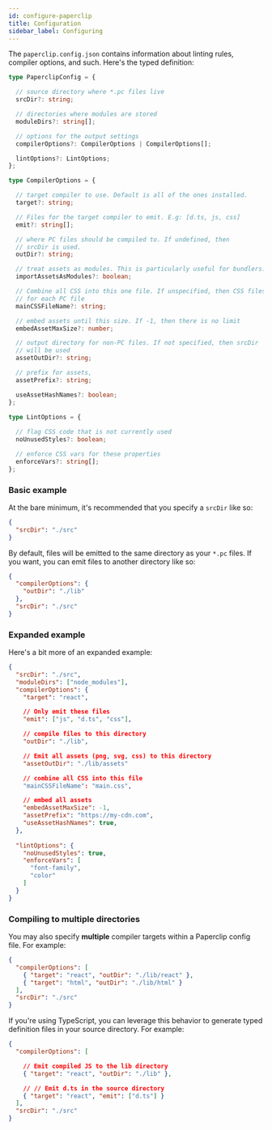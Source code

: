 ```yaml
---
id: configure-paperclip
title: Configuration
sidebar_label: Configuring
---
```


The `paperclip.config.json` contains information about linting rules, compiler options, and such. Here's the typed definition:

```typescript
type PaperclipConfig = {

  // source directory where *.pc files live
  srcDir?: string;

  // directories where modules are stored
  moduleDirs?: string[];

  // options for the output settings
  compilerOptions?: CompilerOptions | CompilerOptions[];

  lintOptions?: LintOptions;
};

type CompilerOptions = {

  // target compiler to use. Default is all of the ones installed.
  target?: string;

  // Files for the target compiler to emit. E.g: [d.ts, js, css]
  emit?: string[];

  // where PC files should be compiled to. If undefined, then
  // srcDir is used.
  outDir?: string;

  // treat assets as modules. This is particularly useful for bundlers.
  importAssetsAsModules?: boolean;

  // Combine all CSS into this one file. If unspecified, then CSS files are generated
  // for each PC file
  mainCSSFileName?: string;

  // embed assets until this size. If -1, then there is no limit
  embedAssetMaxSize?: number;

  // output directory for non-PC files. If not specified, then srcDir
  // will be used
  assetOutDir?: string;

  // prefix for assets,
  assetPrefix?: string;

  useAssetHashNames?: boolean;
};

type LintOptions = {
  
  // flag CSS code that is not currently used
  noUnusedStyles?: boolean;

  // enforce CSS vars for these properties
  enforceVars?: string[];
};

```


### Basic example

At the bare minimum, it's recommended that you specify a `srcDir` like so:

```json
{
  "srcDir": "./src"
}
```

By default, files will be emitted to the same directory as your `*.pc` files. If you want, 
you can emit files to another directory like so:

```json
{
  "compilerOptions": {
    "outDir": "./lib"
  },
  "srcDir": "./src"
}
```


### Expanded example

Here's a bit more of an expanded example:

```json
{
  "srcDir": "./src",
  "moduleDirs": ["node_modules"],
  "compilerOptions": {
    "target": "react",

    // Only emit these files
    "emit": ["js", "d.ts", "css"],

    // compile files to this directory
    "outDir": "./lib",

    // Emit all assets (png, svg, css) to this directory
    "assetOutDir": "./lib/assets"

    // combine all CSS into this file
    "mainCSSFileName": "main.css",

    // embed all assets
    "embedAssetMaxSize": -1,
    "assetPrefix": "https://my-cdn.com",    
    "useAssetHashNames": true,
  },
  
  "lintOptions": {
    "noUnusedStyles": true,
    "enforceVars": [
      "font-family",
      "color"
    ]
  }
}
```

### Compiling to multiple directories

You may also specify **multiple** compiler targets within a Paperclip config file. For example:

```json
{
  "compilerOptions": [
    { "target": "react", "outDir": "./lib/react" },
    { "target": "html", "outDir": "./lib/html" }
  ],
  "srcDir": "./src"
}
```

If you're using TypeScript, you can leverage this behavior to generate typed definition files in your source directory. For example:


```json
{
  "compilerOptions": [

    // Emit compiled JS to the lib directory
    { "target": "react", "outDir": "./lib" },

    // // Emit d.ts in the source directory
    { "target": "react", "emit": ["d.ts"] }
  ],
  "srcDir": "./src"
}
```